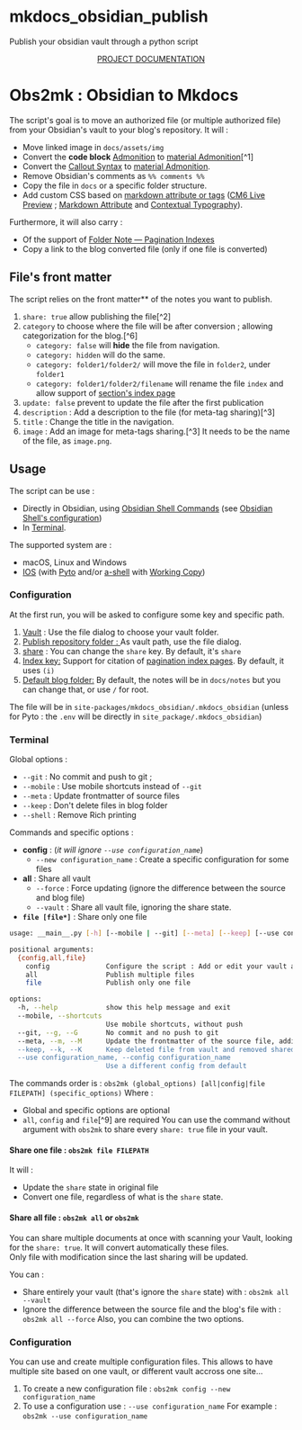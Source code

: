 # mkdocs_obsidian_publish
Publish your obsidian vault through a python script

<p align="center"><a href="https://github.com/Mara-Li/obsidian_mkdocs#readme">PROJECT DOCUMENTATION</a></p>

# Obs2mk : Obsidian to Mkdocs
The script's goal is to move an authorized file (or multiple authorized file) from your Obsidian's vault to your blog's repository. It will :
- Move linked image in `docs/assets/img`
- Convert the **code block** [Admonition](https://github.com/valentine195/obsidian-admonition) to [material Admonition](https://squidfunk.github.io/mkdocs-material/reference/admonitions/)[^1]
- Convert the [Callout Syntax](https://help.obsidian.md/How+to/Use+callouts) to [material Admonition](https://squidfunk.github.io/mkdocs-material/reference/admonitions/).
- Remove Obsidian's comments as `%% comments %%`
- Copy the file in `docs` or a specific folder structure. 
- Add custom CSS based on  [markdown attribute or tags](#Custom-attribute-example) ([CM6 Live Preview](https://github.com/nothingislost/obsidian-cm6-attributes) ; [Markdown Attribute](https://github.com/valentine195/obsidian-markdown-attributes) and [Contextual Typography](https://github.com/mgmeyers/obsidian-contextual-typography)). 

Furthermore, it will also carry :
- Of the support of [Folder Note — Pagination Indexes](#folder-note)
- Copy a link to the blog converted file (only if one file is converted)

## File's front matter
The script relies on the front matter** of the notes you want to publish. 
1. `share: true` allow publishing the file[^2]
2. `category` to choose where the file will be after conversion ; allowing categorization for the blog.[^6]
    - `category: false` will **hide** the file from navigation.
    - `category: hidden` will do the same.
    - `category: folder1/folder2/` will move the file in `folder2`, under `folder1`
    - `category: folder1/folder2/filename` will rename the file `index` and allow support of [section's index page](https://squidfunk.github.io/mkdocs-material/setup/setting-up-navigation/#section-index-pages)  
3. `update: false` prevent to update the file after the first publication
4. `description` : Add a description to the file (for meta-tag sharing)[^3]
5. `title` : Change the title in the navigation.
6. `image` : Add an image for meta-tags sharing.[^3] It needs to be the name of the file, as `image.png`. 

## Usage
The script can be use :
- Directly in Obsidian, using [Obsidian Shell Commands](https://github.com/Taitava/obsidian-shellcommands) (see [Obsidian Shell's configuration](#obsidian-shell-configuration))
- In [Terminal](#terminal).

The supported system are :
- macOS, Linux and Windows
- [IOS](#ios) (with [Pyto](https://pyto.app) and/or [a-shell](https://holzschu.github.io/a-Shell_iOS/) with [Working Copy](https://workingcopyapp.com/))

### Configuration
At the first run, you will be asked to configure some key and specific path.
1. <u>Vault</u> : Use the file dialog to choose your vault folder.
2. <u>Publish repository folder : </u> As vault path, use the file dialog.
3. <u>share</u> : You can change the `share` key. By default, it's `share`
4. <u>Index key:</u> Support for citation of [pagination index pages](#folder-note). By default, it uses `(i)`
5. <u>Default blog folder:</u> By default, the notes will be in `docs/notes` but you can change that, or use `/` for root. 

The file will be in `site-packages/mkdocs_obsidian/.mkdocs_obsidian` (unless for Pyto : the `.env` will be directly in `site_package/.mkdocs_obsidian`)

### Terminal 

Global options :
- `--git` : No commit and push to git ; 
- `--mobile` : Use mobile shortcuts instead of `--git`
- `--meta` : Update frontmatter of source files
- `--keep` : Don't delete files in blog folder
- `--shell` : Remove Rich printing

Commands and specific options :
- **config** : (*it will ignore `--use configuration_name`*)
    - `--new configuration_name` : Create a specific configuration for some files
- **all** : Share all vault
    - `--force` : Force updating (ignore the difference between the source and blog file)
    - `--vault` : Share all vault file, ignoring the share state.
- **`file [file*]`** : Share only one file

```bash
usage: __main__.py [-h] [--mobile | --git] [--meta] [--keep] [--use configuration_name] {config,all,file} ...

positional arguments:
  {config,all,file}
    config              Configure the script : Add or edit your vault and blog absolute path, change some keys.
    all                 Publish multiple files
    file                Publish only one file

options:
  -h, --help            show this help message and exit
  --mobile, --shortcuts
                        Use mobile shortcuts, without push
  --git, --g, --G       No commit and no push to git
  --meta, --m, --M      Update the frontmatter of the source file, adding the note blog's link
  --keep, --k, --K      Keep deleted file from vault and removed shared file
  --use configuration_name, --config configuration_name
                        Use a different config from default
```

The commands order is :
`obs2mk (global_options) [all|config|file FILEPATH] (specific_options)`
Where :
- Global and specific options are optional
- `all`, `config` and `file`[^9] are required
You can use the command without argument with `obs2mk` to share every `share: true` file in your vault.


#### Share one file : `obs2mk file FILEPATH`
It will :
- Update the `share` state in original file
- Convert one file, regardless of what is the `share` state.

#### Share all file : `obs2mk all` or `obs2mk`
You can share multiple documents at once with scanning your Vault, looking for the `share: true`. It will convert automatically these files.  
Only file with modification since the last sharing will be updated.

You can :
- Share entirely your vault (that's ignore the `share` state) with : `obs2mk all --vault`
- Ignore the difference between the source file and the blog's file with :  `obs2mk all --force`
Also, you can combine the two options. 

### Configuration
You can use and create multiple configuration files. This allows to have multiple site based on one vault, or different vault accross one site... 
1. To create a new configuration file : `obs2mk config --new configuration_name`
2. To use a configuration use : `--use configuration_name` 
    For example : `obs2mk --use configuration_name` 
